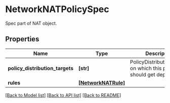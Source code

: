 # NetworkNATPolicySpec

Spec part of NAT object.
## Properties
Name | Type | Description | Notes
------------ | ------------- | ------------- | -------------
**policy_distribution_targets** | **[str]** | PolicyDistributionTargets on which this policy should get deployed. | [optional] 
**rules** | [**[NetworkNATRule]**](NetworkNATRule.md) |  | [optional] 

[[Back to Model list]](../README.md#documentation-for-models) [[Back to API list]](../README.md#documentation-for-api-endpoints) [[Back to README]](../README.md)


